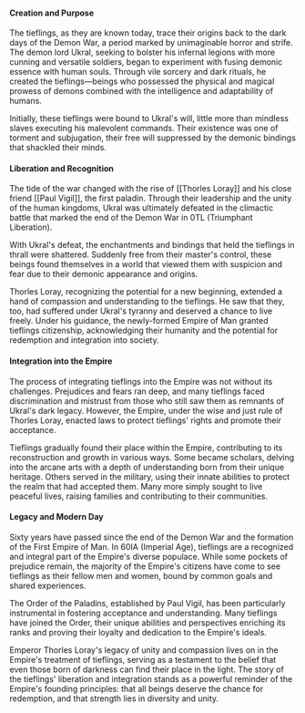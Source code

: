 #### Creation and Purpose

The tieflings, as they are known today, trace their origins back to the dark days of the Demon War, a period marked by unimaginable horror and strife. The demon lord Ukral, seeking to bolster his infernal legions with more cunning and versatile soldiers, began to experiment with fusing demonic essence with human souls. Through vile sorcery and dark rituals, he created the tieflings—beings who possessed the physical and magical prowess of demons combined with the intelligence and adaptability of humans.

Initially, these tieflings were bound to Ukral's will, little more than mindless slaves executing his malevolent commands. Their existence was one of torment and subjugation, their free will suppressed by the demonic bindings that shackled their minds.

#### Liberation and Recognition

The tide of the war changed with the rise of [[Thorles Loray]] and his close friend [[Paul Vigil]], the first paladin. Through their leadership and the unity of the human kingdoms, Ukral was ultimately defeated in the climactic battle that marked the end of the Demon War in 0TL (Triumphant Liberation).

With Ukral's defeat, the enchantments and bindings that held the tieflings in thrall were shattered. Suddenly free from their master's control, these beings found themselves in a world that viewed them with suspicion and fear due to their demonic appearance and origins.

Thorles Loray, recognizing the potential for a new beginning, extended a hand of compassion and understanding to the tieflings. He saw that they, too, had suffered under Ukral's tyranny and deserved a chance to live freely. Under his guidance, the newly-formed Empire of Man granted tieflings citizenship, acknowledging their humanity and the potential for redemption and integration into society.

#### Integration into the Empire

The process of integrating tieflings into the Empire was not without its challenges. Prejudices and fears ran deep, and many tieflings faced discrimination and mistrust from those who still saw them as remnants of Ukral's dark legacy. However, the Empire, under the wise and just rule of Thorles Loray, enacted laws to protect tieflings' rights and promote their acceptance.

Tieflings gradually found their place within the Empire, contributing to its reconstruction and growth in various ways. Some became scholars, delving into the arcane arts with a depth of understanding born from their unique heritage. Others served in the military, using their innate abilities to protect the realm that had accepted them. Many more simply sought to live peaceful lives, raising families and contributing to their communities.

#### Legacy and Modern Day

Sixty years have passed since the end of the Demon War and the formation of the First Empire of Man. In 60IA (Imperial Age), tieflings are a recognized and integral part of the Empire's diverse populace. While some pockets of prejudice remain, the majority of the Empire's citizens have come to see tieflings as their fellow men and women, bound by common goals and shared experiences.

The Order of the Paladins, established by Paul Vigil, has been particularly instrumental in fostering acceptance and understanding. Many tieflings have joined the Order, their unique abilities and perspectives enriching its ranks and proving their loyalty and dedication to the Empire's ideals.

Emperor Thorles Loray's legacy of unity and compassion lives on in the Empire's treatment of tieflings, serving as a testament to the belief that even those born of darkness can find their place in the light. The story of the tieflings' liberation and integration stands as a powerful reminder of the Empire's founding principles: that all beings deserve the chance for redemption, and that strength lies in diversity and unity.